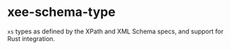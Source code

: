 # xee-schema-type

`xs` types as defined by the XPath and XML Schema specs, and support for
Rust integration.
